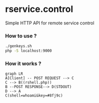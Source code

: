 # rservice.control
Simple HTTP API for remote service control

### **How to use ?**
```sh
./genkeys.sh
php -S localhost:9000
```

### **How it works ?**
```mermaid
graph LR
A[Client] -- POST REQUEST --> C
C --> B((rshell.php))
B --POST RESPONSE--> D(STDOUT)
D --> A
C(shell=whoami&key=#8fj9c)
```
